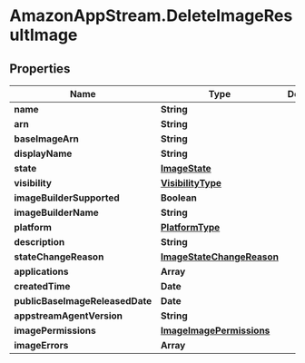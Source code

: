 # AmazonAppStream.DeleteImageResultImage

## Properties

Name | Type | Description | Notes
------------ | ------------- | ------------- | -------------
**name** | **String** |  | 
**arn** | **String** |  | [optional] 
**baseImageArn** | **String** |  | [optional] 
**displayName** | **String** |  | [optional] 
**state** | [**ImageState**](ImageState.md) |  | [optional] 
**visibility** | [**VisibilityType**](VisibilityType.md) |  | [optional] 
**imageBuilderSupported** | **Boolean** |  | [optional] 
**imageBuilderName** | **String** |  | [optional] 
**platform** | [**PlatformType**](PlatformType.md) |  | [optional] 
**description** | **String** |  | [optional] 
**stateChangeReason** | [**ImageStateChangeReason**](ImageStateChangeReason.md) |  | [optional] 
**applications** | **Array** |  | [optional] 
**createdTime** | **Date** |  | [optional] 
**publicBaseImageReleasedDate** | **Date** |  | [optional] 
**appstreamAgentVersion** | **String** |  | [optional] 
**imagePermissions** | [**ImageImagePermissions**](ImageImagePermissions.md) |  | [optional] 
**imageErrors** | **Array** |  | [optional] 


